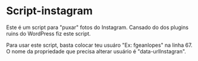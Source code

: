 # Script-instagram
Este é um script para "puxar" fotos do Instagram. Cansado do dos plugins ruins do WordPress fiz este script.

Para usar este script, basta colocar teu usuáro "Ex: fgeanlopes" na linha 67.
O nome da propriedade que precisa alterar usuário é "data-urlInstagran".
